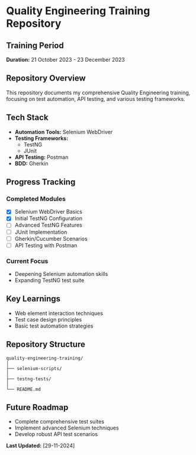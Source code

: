 # Quality Engineering Training Repository

## Training Period

**Duration:** 21 October 2023 - 23 December 2023

## Repository Overview

This repository documents my comprehensive Quality Engineering training, focusing on test automation, API testing, and various testing frameworks.

## Tech Stack

- **Automation Tools:** Selenium WebDriver
- **Testing Frameworks:**
  - TestNG
  - JUnit
- **API Testing:** Postman
- **BDD:** Gherkin

## Progress Tracking

### Completed Modules

- [x] Selenium WebDriver Basics
- [x] Initial TestNG Configuration
- [ ] Advanced TestNG Features
- [ ] JUnit Implementation
- [ ] Gherkin/Cucumber Scenarios
- [ ] API Testing with Postman

### Current Focus

- Deepening Selenium automation skills
- Expanding TestNG test suite

## Key Learnings

- Web element interaction techniques
- Test case design principles
- Basic test automation strategies

## Repository Structure

```
quality-engineering-training/
│
├── selenium-scripts/
│  
├── testng-tests/
│
└── README.md
```

## Future Roadmap

- Complete comprehensive test suites
- Implement advanced Selenium techniques
- Develop robust API test scenarios

**Last Updated:** [29-11-2024]
